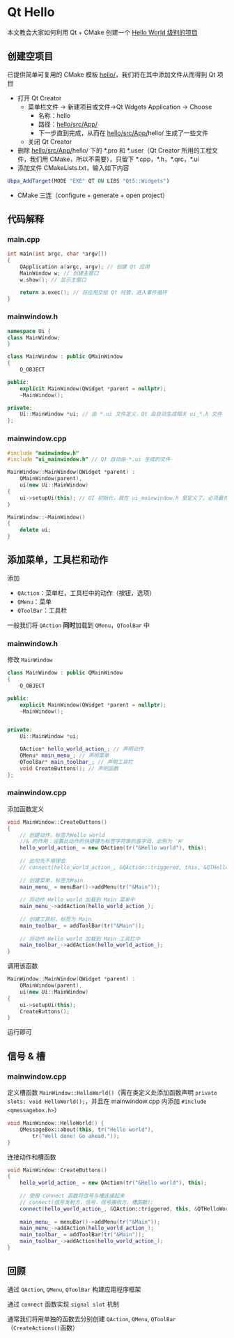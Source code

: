 # Qt Hello

本文教会大家如何利用 Qt + CMake 创建一个 [Hello World 级别的项目](example) 

## 创建空项目

已提供简单可复用的 CMake 模板 [hello/](hello/)，我们将在其中添加文件从而得到 Qt 项目

- 打开 Qt Creator
  - 菜单栏文件 -> 新建项目或文件->Qt Wdgets Application -> Choose
    - 名称：hello
    - 路径：[hello/src/App/](hello/src/App/) 
    - 下一步直到完成，从而在 [hello/src/App/](hello/src/App/)hello/ 生成了一些文件
  - 关闭 Qt Creator
- 删除 [hello/src/App/](hello/src/App/)hello/ 下的 \*.pro 和 \*.user（Qt Creator 所用的工程文件，我们用 CMake，所以不需要），只留下 \*.cpp，\*.h，\*.qrc，\*.ui
- 添加文件 CMakeLists.txt，输入如下内容

```cmake
Ubpa_AddTarget(MODE "EXE" QT ON LIBS "Qt5::Widgets")
```

- CMake 三连（configure + generate + open project）

## 代码解释

### main.cpp

```c++
int main(int argc, char *argv[])
{
    QApplication a(argc, argv); // 创建 Qt 应用
    MainWindow w; // 创建主窗口
    w.show(); // 显示主窗口

    return a.exec(); // 将应用交给 Qt 托管，进入事件循环
}
```

### mainwindow.h

```c++
namespace Ui {
class MainWindow;
}

class MainWindow : public QMainWindow
{
    Q_OBJECT

public:
    explicit MainWindow(QWidget *parent = nullptr);
    ~MainWindow();

private:
    Ui::MainWindow *ui; // 由 *.ui 文件定义，Qt 会自动生成相关 ui_*.h 文件
};
```

### mainwindow.cpp

```c++
#include "mainwindow.h"
#include "ui_mainwindow.h" // Qt 自动由 *.ui 生成的文件

MainWindow::MainWindow(QWidget *parent) :
    QMainWindow(parent),
    ui(new Ui::MainWindow)
{
    ui->setupUi(this); // UI 初始化，就在 ui_mainwindow.h 里定义了，必须最先调用
}

MainWindow::~MainWindow()
{
    delete ui;
}
```

## 添加菜单，工具栏和动作

添加

- `QAction`：菜单栏，工具栏中的动作（按钮，选项）
- `QMenu`：菜单
- `QToolBar`：工具栏

一般我们将 `QAction` **同时**加载到 `QMenu`，`QToolBar` 中

### mainwindow.h

修改 `MainWindow` 

```c++
class MainWindow : public QMainWindow
{
    Q_OBJECT

public:
    explicit MainWindow(QWidget *parent = nullptr);
    ~MainWindow();


private:
    Ui::MainWindow *ui;

    QAction* hello_world_action_; // 声明动作
    QMenu* main_menu_; // 声明菜单
    QToolBar* main_toolbar_; // 声明工具栏
    void CreateButtons(); // 声明函数
};
```

### mainwindow.cpp

添加函数定义

```c++
void MainWindow::CreateButtons()
{
    // 创建动作，标签为Hello world
    //& 的作用：设置此动作的快捷键为标签字符串的首字母，此例为 'H'
	hello_world_action_ = new QAction(tr("&Hello world"), this);
    
    // 此句先不用理会
	// connect(hello_world_action_, &QAction::triggered, this, &QTHelloWorld::HelloWorld);
    
    // 创建菜单，标签为Main
	main_menu_ = menuBar()->addMenu(tr("&Main"));
    
    // 将动作 Hello world 加载到 Main 菜单中
	main_menu_->addAction(hello_world_action_);
    
    // 创建工具栏，标签为 Main
	main_toolbar_ = addToolBar(tr("&Main"));
    
    // 将动作 Hello world 加载到 Main 工具栏中
	main_toolbar_->addAction(hello_world_action_);
}
```

调用该函数

```c++
MainWindow::MainWindow(QWidget *parent) :
    QMainWindow(parent),
    ui(new Ui::MainWindow)
{
    ui->setupUi(this);
	CreateButtons();
}
```

运行即可

## 信号 & 槽

### mainwindow.cpp

定义槽函数 `MainWindow::HelloWorld()`（需在类定义处添加函数声明 `private slots: void HelloWorld();`，并且在 mainwindow.cpp 内添加 `#include <qmessagebox.h>`）

```c++
void MainWindow::HelloWorld() {
	QMessageBox::about(this, tr("Hello world"),
		tr("Well done! Go ahead."));
}
```

连接动作和槽函数

```c++
void MainWindow::CreateButtons()
{
	hello_world_action_ = new QAction(tr("&Hello world"), this);
    
    // 使用 connect 函数将信号与槽连接起来
    // connect(信号发射方，信号，信号接收方，槽函数);
	connect(hello_world_action_, &QAction::triggered, this, &QTHelloWorld::HelloWorld);
    
	main_menu_ = menuBar()->addMenu(tr("&Main"));
	main_menu_->addAction(hello_world_action_);
	main_toolbar_ = addToolBar(tr("&Main"));
	main_toolbar_->addAction(hello_world_action_);
}
```

## 回顾

通过 `QAction`, `QMenu`, `QToolBar` 构建应用程序框架 

通过 `connect` 函数实现 `signal slot` 机制

通常我们将用单独的函数去分别创建 `QAction`, `QMenu`, `QToolBar`（`CreateActions()`函数）


